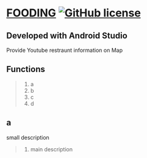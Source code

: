 [FOODING](https://www.notion.so/sxxjxxhxxn) 
[![GitHub license](https://img.shields.io/badge/license-MIT-blue.svg)](https://github.com/facebook/react/blob/master/LICENSE) 
==============

Developed with Android Studio
--------------
Provide Youtube restraunt information on Map
 
## Functions
>1. a
>2. b
>3. c
>4. d

## a
small description
> 1. main description

